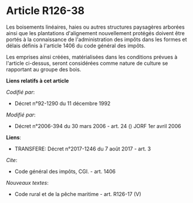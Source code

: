 # Article R126-38

Les boisements linéaires, haies ou autres structures paysagères arborées ainsi que les plantations d'alignement nouvellement
protégés doivent être portés à la connaissance de l'administration des impôts dans les formes et délais définis à l'article
1406 du code général des impôts. 

Les emprises ainsi créées, matérialisées dans les conditions prévues à l'article ci-dessus, seront considérées comme nature
de culture se rapportant au groupe des bois.

**Liens relatifs à cet article**

_Codifié par_:

  - Décret n°92-1290 du 11 décembre 1992

_Modifié par_:

  - Décret n°2006-394 du 30 mars 2006 - art. 24 () JORF 1er avril 2006

**Liens**:

  - TRANSFERE: Décret n°2017-1246 du 7 août 2017 - art. 3

_Cite_:

  - Code général des impôts, CGI. - art. 1406

_Nouveaux textes_:

  - Code rural et de la pêche maritime - art. R126-17 (V)
